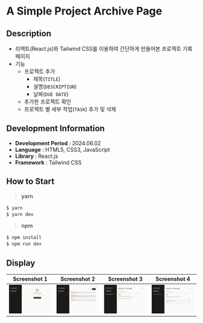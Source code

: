 # A Simple Project Archive Page

## Description

- 리액트(React.js)와 Tailwind CSS를 이용하여 간단하게 만들어본 프로젝트 기록 페이지
- 기능
  - 프로젝트 추가
    - 제목(`TITLE`)
    - 설명(`DESCRIPTION`)
    - 날짜(`DUE DATE`)
  - 추가한 프로젝트 확인
  - 프로젝트 별 세부 작업(`TASK`) 추가 및 삭제

## Development Information

- **Development Period** : 2024.06.02
- **Language** : HTML5, CSS3, JavaScript
- **Library** : React.js
- **Framework** : Tailwind CSS

## How to Start

> **yarn**

```bash
$ yarn
$ yarn dev
```

> **npm**

```bash
$ npm install
$ npm run dev
```

## Display

|              Screenshot 1              |              Screenshot 2              |              Screenshot 3              |              Screenshot 4              |
| :------------------------------------: | :------------------------------------: | :------------------------------------: | :------------------------------------: |
| ![Web Page Screenshot 1](picture1.png) | ![Web Page Screenshot 2](picture2.png) | ![Web Page Screenshot 3](picture3.png) | ![Web Page Screenshot 4](picture4.png) |
